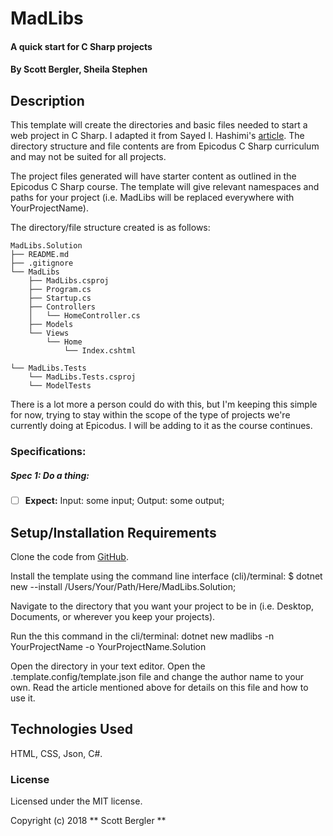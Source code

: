 # MadLibs

#### A quick start for C Sharp projects

#### By Scott Bergler, Sheila Stephen

## Description
This template will create the directories and basic files needed to start a web project in C Sharp. I adapted it from Sayed I. Hashimi's [article](https://blogs.msdn.microsoft.com/dotnet/2017/04/02/how-to-create-your-own-templates-for-dotnet-new/). The directory structure and file contents are from Epicodus C Sharp curriculum and may not be suited for all projects.

The project files generated will have starter content as outlined in the Epicodus C Sharp course. The template will give relevant namespaces and paths for your project (i.e. MadLibs will be replaced everywhere with YourProjectName).

The directory/file structure created is as follows:

```
MadLibs.Solution
├── README.md
├── .gitignore
└── MadLibs
    ├── MadLibs.csproj
    ├── Program.cs
    ├── Startup.cs
    ├── Controllers
    │   └── HomeController.cs
    ├── Models
    └── Views
        └── Home
            └── Index.cshtml

└── MadLibs.Tests
    └── MadLibs.Tests.csproj
    └── ModelTests

```

There is a lot more a person could do with this, but I'm keeping this simple for now, trying to stay within the scope of the type of projects we're currently doing at Epicodus. I will be adding to it as the course continues.

### Specifications:
##### Spec 1: Do a thing:
- [ ] **Expect:** Input: some input; Output: some output;

## Setup/Installation Requirements
Clone the code from [GitHub](https://github.com/skillitzimberg/MadLibs.Solution).

Install the template using the command line interface (cli)/terminal: $ dotnet new --install /Users/Your/Path/Here/MadLibs.Solution;

Navigate to the directory that you want your project to be in (i.e. Desktop, Documents, or wherever you keep your projects).

Run the this command in the cli/terminal:
dotnet new madlibs -n YourProjectName -o YourProjectName.Solution

Open the directory in your text editor. Open the .template.config/template.json file and change the author name to your own. Read the article mentioned above for details on this file and how to use it.

## Technologies Used

HTML, CSS, Json, C#.

### License

Licensed under the MIT license.

Copyright (c) 2018 ** Scott Bergler **
